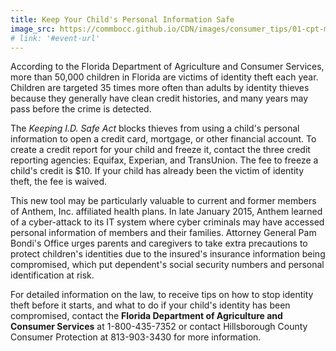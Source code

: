 ```yaml
---
title: Keep Your Child's Personal Information Safe
image_src: https://commbocc.github.io/CDN/images/consumer_tips/01-cpt-monday.png
# link: '#event-url'
---
```


According to the Florida Department of Agriculture and Consumer Services, more than 50,000 children in Florida are victims of identity theft each year. Children are targeted 35 times more often than adults by identity thieves because they generally have clean credit histories, and many years may pass before the crime is detected.

The _Keeping I.D. Safe Act_ blocks thieves from using a child's personal information to open a credit card, mortgage, or other financial account. To create a credit report for your child and freeze it, contact the three credit reporting agencies: Equifax, Experian, and TransUnion. The fee to freeze a child's credit is $10. If your child has already been the victim of identity theft, the fee is waived.

This new tool may be particularly valuable to current and former members of Anthem, Inc. affiliated health plans. In late January 2015, Anthem learned of a cyber-attack to its IT system where cyber criminals may have accessed personal information of members and their families. Attorney General Pam Bondi's Office urges parents and caregivers to take extra precautions to protect children's identities due to the insured's insurance information being compromised, which put dependent's social security numbers and personal identification at risk.

For detailed information on the law, to receive tips on how to stop identity theft before it starts, and what to do if your child's identity has been compromised, contact the __Florida Department of Agriculture and Consumer Services__ at 1-800-435-7352 or contact Hillsborough County Consumer Protection at 813-903-3430 for more information.

